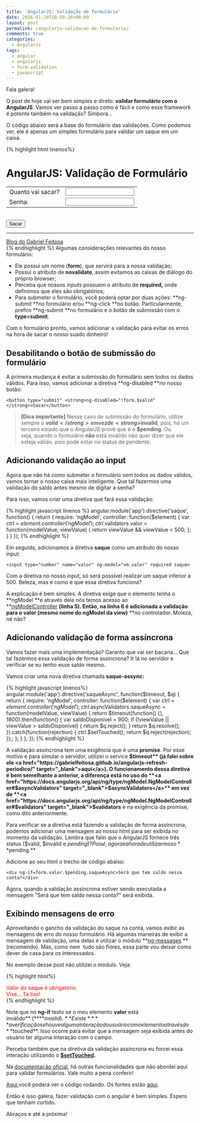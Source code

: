 ```yaml
---
title: 'AngularJS: Validação de formulário'
date: 2016-01-20T10:50:26+00:00
layout: post
permalink: /angularjs-validacao-de-formulario/
comments: true
categories:
  - AngularJs
tags:
  - angular
  - angularjs
  - form-validation
  - javascript
---
```

Fala galera!

O post de hoje vai ser bem simples e direto: **validar formulário com o AngularJS**. Vamos ver passo a passo como é fácil e como esse framework é potente também na validação? Simbora&#8230;

O código abaixo será a base do formulário das validações. Como podemos ver, ele é apenas um simples formulário para validar um saque em um caixa.

{% highlight html linenos%}
<!DOCTYPE html>
<html ng-app="app">
  <head>
    <meta charset="utf-8" />
    <title>Blog do Gabriel Feitosa</title>
  </head>
  <body>
    <h1>AngularJS: Validação de Formulário</h1>
    <div ng-controller="CaixaController as vm">
      <form name="form" novalidate ng-submit="vm.sacar()">
        <table>
          <tr>
            <td>Quanto vai sacar?</td>
            <td> <input type="number" name="valor" ng-model="vm.valor" required> </td>
          </tr>
          <tr>
            <td> Senha: </td>
            <td> <input type="password" name="senha" ng-model="vm.senha" required> </td>
          </tr>
        </table>
        <br>
        <button type="submit">Sacar</button>
      </form>
    </div>
    <footer>
      <hr/><a href="http://www.gabrielfeitosa.github.io"> Blog do Gabriel Feitosa</a>
    </footer>
    <script src="https://ajax.googleapis.com/ajax/libs/angularjs/1.4.8/angular.min.js"></script>
    <script src="app.js"></script>
  </body>
</html>
{% endhighlight %}
Algumas considerações relevantes do nosso formulário:

<!--more-->

  * Ele possui um nome (**form**), que servirá para a nossa validação;
  * Possui o atributo de **novalidate**, assim evitamos as caixas de diálogo do próprio browser;
  * Perceba que nossos _inputs_ possuem o atributo de **required,** onde definimos que eles são obrigatórios;
  * Para submeter o formulário, você poderá optar por duas ações: **ng-submit **no formulário e/ou **ng-click **no botão. Particularmente, prefiro **ng-submit **no formulário e o botão de submissão com o **type=submit**.

Com o formulário pronto, vamos adicionar a validação para evitar os erros na hora de sacar o nosso suado dinheiro!

## Desabilitando o botão de submissão do formulário

A primeira mudança é evitar a submissão do formulário sem todos os dados válidos. Para isso, vamos adicionar a diretiva **ng-disabled **no nosso botão:

`<button type="submit" <strong>ng-disabled="!form.$valid"</strong>>Sacar</button>`

> **[Dica importante]**
  Nesse caso de submissão do formulário, utilize sempre o <strong>$valid</strong> em vez de <strong>$invalid</strong>, pois, há um terceiro estado que o AngularJS provê que é o <strong>$pending</strong>. Ou seja, quando o formulário <strong>não</strong> está inválido não quer dizer que ele esteja válido, pois pode estar no status de pendente.

## Adicionando validação ao input

Agora que não há como submeter o formulário sem todos os dados válidos, vamos tornar o nosso caixa mais inteligente. Que tal fazermos uma validação do saldo antes mesmo de digitar a senha?

Para isso, vamos criar uma diretiva que fará essa validação:

{% highlight javascript linenos %}
angular.module('app').directive('saque', function() {
  return {
    require: 'ngModel',
    controller: function($element) {
      var ctrl = $element.controller('ngModel');
      ctrl.$validators.valor =
        function(modelValue, viewValue) {
          return viewValue && viewValue < 500;
      };
    }
  }
});
{% endhighlight %}

Em seguida, adicionamos a diretiva **saque** como um atributo do nosso input:

`<input type="number" name="valor" ng-model="vm.valor" required saque>`

Com a diretiva no nosso input, só será possível realizar um saque inferior a 500. Beleza, mas e como é que essa diretiva funciona?

A explicação é bem simples. A diretiva exige que o elemento tenha o **ngModel **e através dele nós temos acesso ao **<a href="https://docs.angularjs.org/api/ng/type/ngModel.NgModelController" target="_blank">ngModelController</a> **(linha 5). Então, na linha 6 é adicionada a validação para o **valor** (mesmo nome do ngModel da view)** **no controlador. Moleza, né não?

## Adicionando validação de forma assíncrona

Vamos fazer mais uma implementação? Garanto que vai ser bacana&#8230; Que tal fazermos essa validação de forma assíncrona? Ir lá no servidor e verificar se eu tenho esse saldo mesmo.

Vamos criar uma nova diretiva chamada **saque-assync:**

{% highlight javascript linenos%}
angular.module('app').directive('saqueAsync', function($timeout, $q) {
  return {
    require: 'ngModel',
    controller: function($element) {
      var ctrl = $element.controller('ngModel');
      ctrl.$asyncValidators.saqueAsync =
        function(modelValue, viewValue) {
          return $timeout(function() {}, 1800).then(function() {
            var saldoDisponivel = 900;
            if (!viewValue || viewValue > saldoDisponivel) {
                return $q.reject();
            }
            return $q.resolve();
          }).catch(function(rejection) {
            ctrl.$setTouched();
            return $q.reject(rejection);
          });;
      };
    }
  };
});
{% endhighlight %}

A validação assíncrona tem uma exigência que é uma **promise**. Por esse motivo e para simular o servidor, utilizei o service **$timeout** (já falei sobre ele <a href="https://gabrielfeitosa.github.io/angularjs-refresh-periodico/" target="_blank">aqui</a>). O funcionamento dessa diretiva é bem semelhante a anterior, a diferença está no uso do **<a href="https://docs.angularjs.org/api/ng/type/ngModel.NgModelController#$asyncValidators" target="_blank">$asyncValidators</a>** em vez de **<a href="https://docs.angularjs.org/api/ng/type/ngModel.NgModelController#$validators" target="_blank">$validators</a>** e na exigência da promise, como dito anteriormente.

Para verificar se a diretiva está fazendo a validação de forma assíncrona, podemos adicionar uma mensagem ao nosso html para ser exibida no momento da validação. Lembra que falei que o AngularJS fornece três status ($valid, $invalid e $pending) ? Pois é, agora é a hora de utilizarmos o **$pending.**

Adicione ao seu html o trecho de código abaixo:

`<div ng-if=form.valor.$pending.saqueAsync>Será que tem saldo nessa conta?</div>`

Agora, quando a validação assíncrona estiver sendo executada a mensagem "Será que tem saldo nessa conta?" será exibida.

## Exibindo mensagens de erro

Aproveitando o gancho da validação do saque na conta, vamos exibir as mensagens de erro do nosso formulário. Há algumas maneiras de exibir a mensagem de validação, uma delas é utilizar o módulo **<a href="https://docs.angularjs.org/api/ngMessages/directive/ngMessages" target="_blank">ng-messages</a> **(recomendo). Mas, como nem  tudo são flores, essa parte vou deixar como dever de casa para os interessados.

No exemplo desse post não utilizei o módulo. Veja:

{% highlight html%}
<div ng-if="form.valor.$invalid && form.valor.$touched" style="color:red">
  <div ng-if="form.valor.$error.required">Valor do saque é obrigatório</div>
  <div ng-if="form.valor.$error.saqueAsync">Vixe&#8230; Ta liso!</div>
</div>
{% endhighlight %}

Note que no **ng-if** testo se o meu elemento **valor** está inválido** (****$invalid).** Existe** **a verificação se houve alguma interação do usuário com o elemento através do **$touched**. Isso ocorre para evitar que a mensagem seja exibida antes do usuário ter alguma interação com o campo.

Perceba também que na diretiva da validação assíncrona eu forcei essa interação utilizando o **<a href="https://docs.angularjs.org/api/ng/type/ngModel.NgModelController#$setTouched" target="_blank">$setTouched</a>.**

Na <a href="https://docs.angularjs.org/guide/forms" target="_blank">documentação oficial</a>, há outras funcionalidades que não abordei aqui para validar formulários. Vale muito a pena conferir!

<a href="https://gabrielfeitosa.github.io/exemplos/angularjs/form-validation/index.html" target="_blank">Aqui </a>você poderá ver o código rodando. Os fontes estão <a href="https://github.com/gabrielfeitosa/angularjs-form-validation" target="_blank">aqui</a>.

Então é isso galera, fazer validação com o angular é bem simples. Espero que tenham curtido.

Abraços e até a próxima!